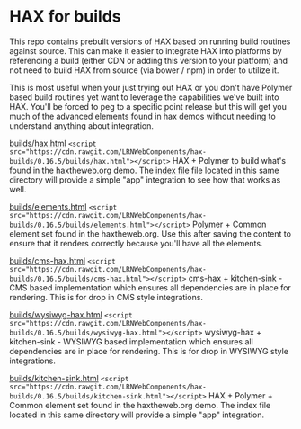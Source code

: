 # HAX for builds
This repo contains prebuilt versions of HAX based on running build routines against source. This can make it easier to integrate HAX into platforms by referencing a build (either CDN or adding this version to your platform) and not need to build HAX from source (via bower / npm) in order to utilize it.

This is most useful when your just trying out HAX or you don't have Polymer based build routines yet want to leverage the capabilities we've built into HAX. You'll be forced to peg to a specific point release but this will get you much of the advanced elements found in hax demos without needing to understand anything about integration.

[builds/hax.html](builds/hax.html)
`<script src="https://cdn.rawgit.com/LRNWebComponents/hax-builds/0.16.5/builds/hax.html"></script>`
HAX + Polymer to build what's found in the haxtheweb.org demo. The [index file](build/index.html) file located in this same directory will provide a simple "app" integration to see how that works as well.

[builds/elements.html](builds/elements.html)
`<script src="https://cdn.rawgit.com/LRNWebComponents/hax-builds/0.16.5/builds/elements.html"></script>`
Polymer + Common element set found in the haxtheweb.org. Use this after saving the content to ensure that it renders correctly because you'll have all the elements.

[builds/cms-hax.html](builds/cms-hax.html)
`<script src="https://cdn.rawgit.com/LRNWebComponents/hax-builds/0.16.5/builds/cms-hax.html"></script>`
cms-hax + kitchen-sink - CMS based implementation which ensures all dependencies are in place for rendering. This is for drop in CMS style integrations.

[builds/wysiwyg-hax.html](builds/wysiwyg-hax.html)
`<script src="https://cdn.rawgit.com/LRNWebComponents/hax-builds/0.16.5/builds/wysiwyg-hax.html"></script>`
wysiwyg-hax + kitchen-sink - WYSIWYG based implementation which ensures all dependencies are in place for rendering. This is for drop in WYSIWYG style integrations.

[builds/kitchen-sink.html](builds/kitchen-sink.html)
`<script src="https://cdn.rawgit.com/LRNWebComponents/hax-builds/0.16.5/builds/kitchen-sink.html"></script>`
HAX + Polymer + Common element set found in the haxtheweb.org demo. The index file located in this same directory will provide a simple "app" integration.

